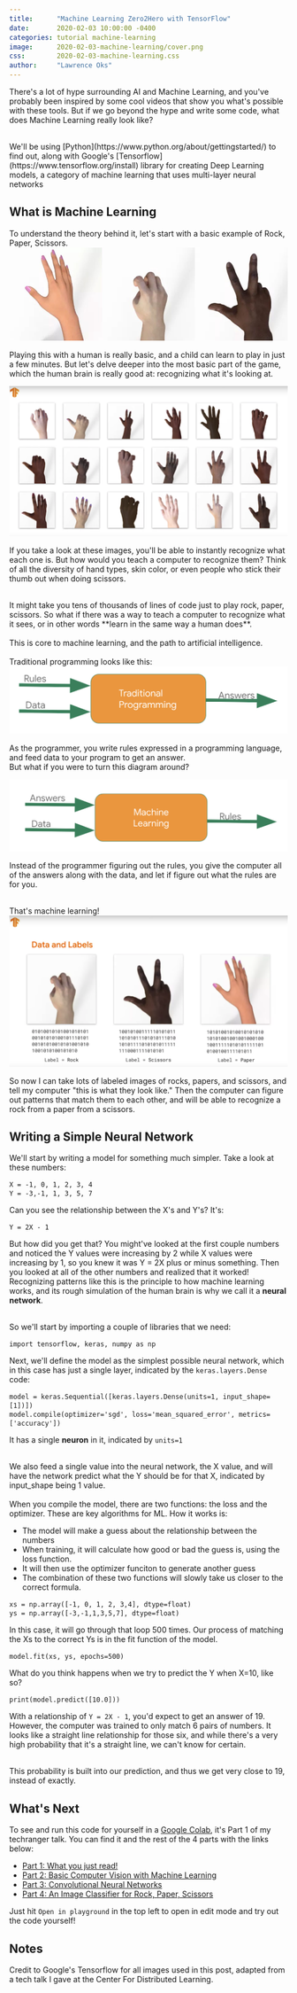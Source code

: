 ```yaml
---
title:      "Machine Learning Zero2Hero with TensorFlow"
date:       2020-02-03 10:00:00 -0400
categories: tutorial machine-learning
image:      2020-02-03-machine-learning/cover.png
css:        2020-02-03-machine-learning.css
author:     "Lawrence Oks"
---
```


There's a lot of hype surrounding AI and Machine Learning, and you've probably been inspired by some cool videos that show you what's possible with these tools. But if we go beyond the hype and write some code, what does Machine Learning really look like? 
<div><br /></div>
We'll be using [Python](https://www.python.org/about/gettingstarted/) to find out, along with Google's [Tensorflow](https://www.tensorflow.org/install) library for creating Deep Learning models, a category of machine learning that uses multi-layer neural networks

## What is Machine Learning

To understand the theory behind it, let's start with a basic example of Rock, Paper, Scissors.
<img src="/assets/images/blog-imgs/2020-02-03-machine-learning/1.jpg" class="" alt="3 Rock, Paper, Scissors Hands" title="3 Rock, Paper, Scissors Hands">

Playing this with a human is really basic, and a child can learn to play in just a few minutes. But let's delve deeper into the most basic part of the game, which the human brain is really good at: recognizing what it's looking at. 

<img src="/assets/images/blog-imgs/2020-02-03-machine-learning/2.png" class="" alt="A bunch of Rock, Paper, Scissors Hands" title="A bunch of Rock, Paper, Scissors Hands">

If you take a look at these images, you'll be able to instantly recognize what each one is. But how would you teach a computer to recognize them? Think of all the diversity of hand types, skin color, or even people who stick their thumb out when doing scissors.
<div><br /></div>
It might take you tens of thousands of lines of code just to play rock, paper, scissors. So what if there was a way to teach a computer to recognize what it sees, or in other words **learn in the same way a human does**. 
<div><br /></div>
This is core to machine learning, and the path to artificial intelligence.
<div><br /></div>
Traditional programming looks like this:

<img src="/assets/images/blog-imgs/2020-02-03-machine-learning/3.png" class="" alt="Traditional Programming Diagram" title="Traditional Programming Diagram">

As the programmer, you write rules expressed in a programming language, and feed data to your program to get an answer.  
But what if you were to turn this diagram around?

<img src="/assets/images/blog-imgs/2020-02-03-machine-learning/4.png" class="" alt="Machine Learning Diagram" title="Machine Learning Diagram">

Instead of the programmer figuring out the rules, you give the computer all of the answers along with the data, and let if figure out what the rules are for you. 
<div><br /></div>
That's machine learning!  

<img src="/assets/images/blog-imgs/2020-02-03-machine-learning/5.png" class="" alt="Labeled Hand Data" title="Labeled Hand Data">

So now I can take lots of labeled images of rocks, papers, and scissors, and tell my computer "this is what they look like." Then the computer can figure out patterns that match them to each other, and will be able to recognize a rock from a paper from a scissors. 

## Writing a Simple Neural Network
We'll start by writing a model for something much simpler. Take a look at these numbers: 

<div class="code-sample">
<pre><code class="language-markup">X = -1, 0, 1, 2, 3, 4
Y = -3,-1, 1, 3, 5, 7
</code></pre>
</div>

Can you see the relationship between the X's and Y's? It's: 

<div class="code-sample">
<pre><code class="language-markup">Y = 2X - 1
</code></pre>
</div>

But how did you get that? You might've looked at the first couple numbers and noticed the Y values were increasing by 2 while X values were increasing by 1, so you knew it was Y = 2X plus or minus something. Then you looked at all of the other numbers and realized that it worked! Recognizing patterns like this is the principle to how machine learning works, and its rough simulation of the human brain is why we call it a **neural network**. 
<div><br /></div>
So we'll start by importing a couple of libraries that we need: 

<div class="code-sample">
<pre><code class="language-markup">import tensorflow, keras, numpy as np
</code></pre>
</div>

Next, we'll define the model as the simplest possible neural network, which in this case has just a single layer, indicated by the ```keras.layers.Dense``` code:

<div class="code-sample">
<pre><code class="language-markup">model = keras.Sequential([keras.layers.Dense(units=1, input_shape=[1])])
model.compile(optimizer='sgd', loss='mean_squared_error', metrics=['accuracy'])
</code></pre>
</div>

It has a single **neuron** in it, indicated by ```units=1```
<div><br /></div>
We also feed a single value into the neural network, the X value, and will have the network predict what the Y should be for that X, indicated by input_shape being 1 value.
<div><br /></div>
When you compile the model, there are two functions: the loss and the optimizer. These are key algorithms for ML. How it works is:

* The model will make a guess about the relationship between the numbers
* When training, it will calculate how good or bad the guess is, using the loss function.
* It will then use the optimizer funciton to generate another guess
* The combination of these two functions will slowly take us closer to the correct formula.

<div class="code-sample">
<pre><code class="language-markup">xs = np.array([-1, 0, 1, 2, 3,4], dtype=float)
ys = np.array([-3,-1,1,3,5,7], dtype=float)
</code></pre>
</div>

In this case, it will go through that loop 500 times. Our process of matching the Xs to the correct Ys is in the fit function of the model.

<div class="code-sample">
<pre><code class="language-markup">model.fit(xs, ys, epochs=500)
</code></pre>
</div>

What do you think happens when we try to predict the Y when X=10, like so?

<div class="code-sample">
<pre><code class="language-markup">print(model.predict([10.0]))
</code></pre>
</div>

With a relationship of ```Y = 2X - 1```, you'd expect to get an answer of 19. However, the computer was trained to only match 6 pairs of numbers. It looks like a straight line relationship for those six, and while there's a very high probability that it's a straight line, we can't know for certain.
<div><br /></div>
This probability is built into our prediction, and thus we get very close to 19, instead of exactly.

## What's Next
To see and run this code for yourself in a [Google Colab](https://colab.research.google.com/notebooks/intro.ipynb), it's Part 1 of my techranger talk. You can find it and the rest of the 4 parts with the links below: 

* [Part 1: What you just read!](https://colab.research.google.com/drive/1mIvZkVHfozbvBvCDb4ch8oNG93kKe1en)
* [Part 2: Basic Computer Vision with Machine Learning](https://colab.research.google.com/drive/1ahLsZHqmvPcq1ws78PE6Hd7khHOhrrer)
* [Part 3: Convolutional Neural Networks](https://colab.research.google.com/drive/1VO7mrjNCVSzWDoOrEZAnKkGdhSECJE_r)
* [Part 4: An Image Classifier for Rock, Paper, Scissors](https://colab.research.google.com/drive/1lEiOP8Ci78aWpDEGZRYUTGQCrAJLTehE)

Just hit ```Open in playground``` in the top left to open in edit mode and try out the code yourself!

## Notes
Credit to Google's Tensorflow for all images used in this post, adapted from a tech talk I gave at the Center For Distributed Learning. 
<div><br /></div>